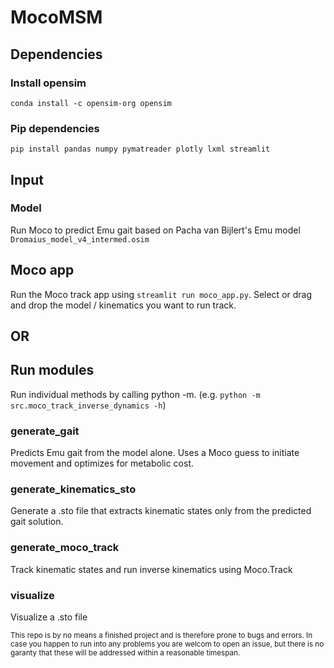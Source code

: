 # MocoMSM
## Dependencies

### Install opensim
`conda install -c opensim-org opensim`

### Pip dependencies
`pip install pandas numpy pymatreader plotly lxml streamlit`

## Input
### Model
Run Moco to predict Emu gait based on Pacha van Bijlert's Emu model
`Dromaius_model_v4_intermed.osim`

## Moco app
Run the Moco track app using `streamlit run moco_app.py`.
Select or drag and drop the model / kinematics you want to run track.

## OR

## Run modules
Run individual methods by calling python -m. 
(e.g. `python -m src.moco_track_inverse_dynamics -h`)

### generate_gait
Predicts Emu gait from the model alone. Uses a Moco guess to initiate movement
and optimizes for metabolic cost.

### generate_kinematics_sto
Generate a .sto file that extracts kinematic states only from the predicted gait solution.

### generate_moco_track
Track kinematic states and run inverse kinematics using Moco.Track

### visualize
Visualize a .sto file


<sub>This repo is by no means a finished project and is therefore prone to bugs and errors.
In case you happen to run into any problems you are welcom to open an issue,
but there is no garanty that these will be addressed within a reasonable timespan.</sub>
